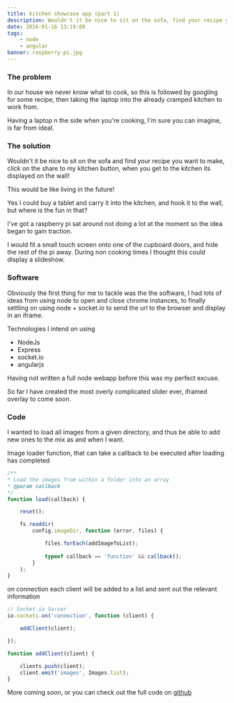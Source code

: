 ```yaml
---
title: kitchen showcase app (part 1)
description: Wouldn't it be nice to sit on the sofa, find your recipe you want to make, then to have it displayed on the kitchen wall?
date: 2016-01-16 13:19:09
tags: 
    - node 
    - angular
banner: raspberry-pi.jpg
---
```

### The problem

In our house we never know what to cook, so this is followed by googling for some recipe, then taking the laptop into the already cramped kitchen to work from.

Having a laptop n the side when you're cooking, I'm sure you can imagine, is far from ideal. 

### The solution

Wouldn't it be nice to sit on the sofa and find your recipe you want to make, click on the share to my kitchen button, when you get to the kitchen its displayed on the wall!

This would be like living in the future!

Yes I could buy a tablet and carry it into the kitchen, and hook it to the wall, but where is the fun in that?

I've got a raspberry pi sat around not doing a lot at the moment so the idea began to gain traction.

I would fit a small touch screen onto one of the cupboard doors, and hide the rest of the pi away. During non cooking times I thought this could display a slideshow.

### Software

Obviously the first thing for me to tackle was the the software, I had lots of ideas from using node to open and close chrome instances, to finally settling on using node + socket.io to send the url to the browser and display in an iframe.

Technologies I intend on using

* NodeJs
* Express
* socket.io
* angularjs

Having not written a full node webapp before this was my perfect excuse.

So far I have created the most overly complicated slider ever, iframed overlay to come soon. 

### Code

I wanted to load all images from a given directory, and thus be able to add new ones to the mix as and when I want.

Image loader function, that can take a callback to be executed after loading has completed

```javascript
/**
* Load the images from within a folder into an array
* @param callback
*/
function load(callback) {

	reset();

	fs.readdir(
		config.imageDir, function (error, files) {

			files.forEach(addImageToList);
				
			typeof callback == 'function' && callback();
		}
	);
}
```

on connection each client will be added to a list and sent out the relevant information

```javascript
// Socket.io Server
io.sockets.on('connection', function (client) {

	addClient(client);

});

function addClient(client) {

	clients.push(client);
	client.emit('images', Images.list);
}
```

More coming soon, or you can check out the full code on [github](http://github.com/kernowjoe/kitchenShowCase)
